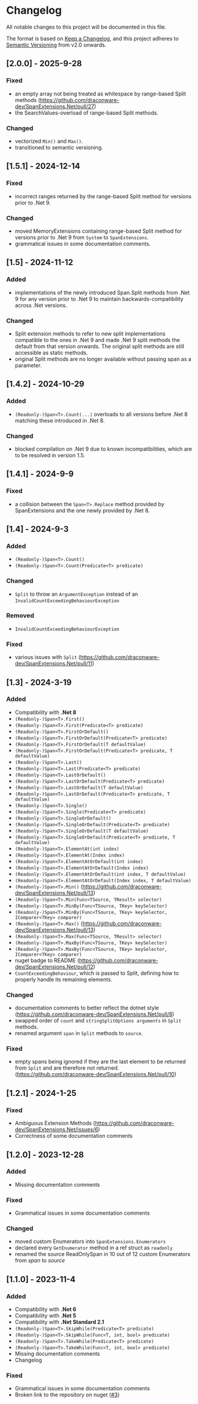 # Changelog

All notable changes to this project will be documented in this file.

The format is based on [Keep a Changelog](https://keepachangelog.com/en/1.1.0/),
and this project adheres to [Semantic Versioning](https://semver.org/spec/v2.0.0.html) from v2.0 onwards.

## [2.0.0] - 2025-9-28

### Fixed

- an empty array not being treated as whitespace by range-based Split methods (https://github.com/draconware-dev/SpanExtensions.Net/pull/27)
- the SearchValues-overload of range-based Split methods.

### Changed

- vectorized `Min()` and `Max()`.
- transitioned to semantic versioning.

## [1.5.1] - 2024-12-14

### Fixed

- incorrect ranges returned by the range-based Split method for versions prior to .Net 9.

### Changed

- moved MemoryExtensions containing range-based Split method for versions prior to .Net 9 from `System` to `SpanExtensions`.
- grammatical issues in some documentation comments.

## [1.5] - 2024-11-12

### Added

- implementations of the newly introduced Span.Split methods from .Net 9 for any version prior to .Net 9 to maintain backwards-compatibility across .Net versions.

### Changed

- Split extension methods to refer to new split implementations compatible to the ones in .Net 9 and made .Net 9 split methods the default from that version onwards. The original split methods are still accessible as static methods.
- original Split methods are no longer available without passing span as a parameter.

## [1.4.2] - 2024-10-29

### Added

- `(Readonly-)Span<T>.Count(...)` overloads to all versions before .Net 8 matching these introduced in .Net 8.

### Changed

- blocked compilation on .Net 9 due to known incompatibilities, which are to be resolved in version 1.5.

## [1.4.1] - 2024-9-9

### Fixed

- a collision between the `Span<T>.Replace` method provided by SpanExtensions and the one newly provided by .Net 8.

## [1.4] - 2024-9-3

### Added

- `(Readonly-)Span<T>.Count()`
- `(Readonly-)Span<T>.Count(Predicate<T> predicate)`

### Changed

- `Split` to throw an `ArgumentException` instead of an `InvalidCountExceedingBehaviourException`

### Removed

- `InvalidCountExceedingBehaviourException`

### Fixed

- various issues with `Split` (https://github.com/draconware-dev/SpanExtensions.Net/pull/11)

## [1.3] - 2024-3-19

### Added

- Compatibility with **.Net 8**
- `(Readonly-)Span<T>.First()`
- `(Readonly-)Span<T>.First(Predicate<T> predicate)`
- `(Readonly-)Span<T>.FirstOrDefault()`
- `(Readonly-)Span<T>.FirstOrDefault(Predicate<T> predicate)`
- `(Readonly-)Span<T>.FirstOrDefault(T defaultValue)`
- `(Readonly-)Span<T>.FirstOrDefault(Predicate<T> predicate, T defaultValue)`
- `(Readonly-)Span<T>.Last()`
- `(Readonly-)Span<T>.Last(Predicate<T> predicate)`
- `(Readonly-)Span<T>.LastOrDefault()`
- `(Readonly-)Span<T>.LastOrDefault(Predicate<T> predicate)`
- `(Readonly-)Span<T>.LastOrDefault(T defaultValue)`
- `(Readonly-)Span<T>.LastOrDefault(Predicate<T> predicate, T defaultValue)`
- `(Readonly-)Span<T>.Single()`
- `(Readonly-)Span<T>.Single(Predicate<T> predicate)`
- `(Readonly-)Span<T>.SingleOrDefault()`
- `(Readonly-)Span<T>.SingleOrDefault(Predicate<T> predicate)`
- `(Readonly-)Span<T>.SingleOrDefault(T defaultValue)`
- `(Readonly-)Span<T>.SingleOrDefault(Predicate<T> predicate, T defaultValue)`
- `(Readonly-)Span<T>.ElementAt(int index)`
- `(Readonly-)Span<T>.ElementAt(Index index)`
- `(Readonly-)Span<T>.ElementAtOrDefault(int index)`
- `(Readonly-)Span<T>.ElementAtOrDefault(Index index)`
- `(Readonly-)Span<T>.ElementAtOrDefault(int index, T defaultValue)`
- `(Readonly-)Span<T>.ElementAtOrDefault(Index index, T defaultValue)`
- `(Readonly-)Span<T>.Min()` (https://github.com/draconware-dev/SpanExtensions.Net/pull/13)
- `(Readonly-)Span<T>.Min(Func<TSource, TResult> selector)`
- `(Readonly-)Span<T>.MinBy(Func<TSource, TKey> keySelector)`
- `(Readonly-)Span<T>.MinBy(Func<TSource, TKey> keySelector, IComparer<TKey> comparer)`
- `(Readonly-)Span<T>.Max()` (https://github.com/draconware-dev/SpanExtensions.Net/pull/13)
- `(Readonly-)Span<T>.Max(Func<TSource, TResult> selector)`
- `(Readonly-)Span<T>.MaxBy(Func<TSource, TKey> keySelector)`
- `(Readonly-)Span<T>.MaxBy(Func<TSource, TKey> keySelector, IComparer<TKey> comparer)`
- nuget badge to README (https://github.com/draconware-dev/SpanExtensions.Net/pull/12)
- `CountExceedingBehaviour`, which is passed to Split, defining how to properly handle its remaining elements.

### Changed

- documentation comments to better reflect the dotnet style (https://github.com/draconware-dev/SpanExtensions.Net/pull/8)
- swapped order of `count` and `stringSplitOptions arguments` in `Split` methods.
- renamed argument `span` in `Split` methods to `source`.

### Fixed

- empty spans being ignored if they are the last element to be returned from `Split` and are therefore not returned. (https://github.com/draconware-dev/SpanExtensions.Net/pull/10)

## [1.2.1] - 2024-1-25

### Fixed

- Ambiguous Extension Methods (https://github.com/draconware-dev/SpanExtensions.Net/issues/6)
- Correctness of some documentation comments

## [1.2.0] - 2023-12-28

### Added

- Missing documentation comments

### Fixed

- Grammatical issues in some documentation comments

### Changed

- moved custom Enumerators into `SpanExtensions.Enumerators`
- declared every `GetEnumerator` method in a ref struct as `readonly`
- renamed the source ReadOnlySpan<T> in 10 out of 12 custom Enumerators from _span_ to _source_

## [1.1.0] - 2023-11-4

### Added

- Compatibility with **.Net 6**
- Compatibility with **.Net 5**
- Compatibility with **.Net Standard 2.1**
- `(Readonly-)Span<T>.SkipWhile(Predicate<T> predicate)`
- `(Readonly-)Span<T>.SkipWhile(Func<T, int, bool> predicate)`
- `(Readonly-)Span<T>.TakeWhile(Predicate<T> predicate)`
- `(Readonly-)Span<T>.TakeWhile(Func<T, int, bool> predicate)`
- Missing documentation comments
- Changelog

### Fixed

- Grammatical issues in some documentation comments
- Broken link to the repository on nuget ([#3](https://github.com/draconware-dev/SpanExtensions.Net/pull/3))
